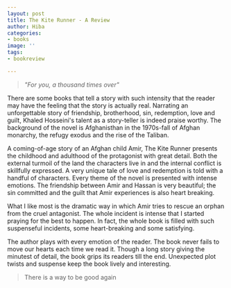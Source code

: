 ```yaml
---
layout: post
title: The Kite Runner - A Review
author: Hiba
categories:
- books
image: ''
tags:
- bookreview

---
```

> _"For you, a thousand times over"_

There are some books that tell a story with such intensity that the reader may have the feeling that the story is actually real. Narrating an unforgettable story of friendship, brotherhood, sin, redemption, love and guilt, Khaled Hosseini's talent as a story-teller is indeed praise worthy. The background of the novel is Afghanisthan in the 1970s-fall of Afghan monarchy, the refugy exodus and the rise of the Taliban. 

A coming-of-age story of an Afghan child Amir, The Kite Runner presents the childhood and adulthood of the protagonist with great detail. Both the external turmoil of the land the characters live in and the internal conflict is skillfully expressed. A very unique tale of love and redemption is told with a handful of characters. Every theme of the novel is presented with intense emotions. The friendship between Amir and Hassan is very beautiful; the sin committed and the guilt that Amir experiences is also heart breaking. 

What I like most is the dramatic way in which Amir tries to rescue an orphan from the cruel antagonist. The whole incident is intense that I started praying for the  best to happen. In fact, the whole book is filled with such suspenseful incidents, some heart-breaking and some satisfying.

The author plays with every emotion of the reader. The book never fails to move our hearts each time we read it. Though a long story giving the minutest of detail, the book grips its readers till the end. Unexpected plot twists and suspense keep the book lively and interesting. 

> There is a way to be good again